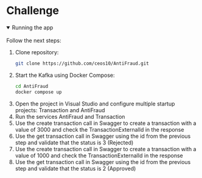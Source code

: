 # Challenge

<details open><summary> Running the app </summary> <br />
Follow the next steps:

1. Clone repository:
   ```bash
   git clone https://github.com/ceos10/AntiFraud.git
   ```
2. Start the Kafka using Docker Compose:
   ```bash
   cd AntiFraud   
   docker compose up
   ```
3. Open the project in Visual Studio and configure multiple startup projects: Transaction and AntiFraud
4. Run the services AntiFraud and Transaction
5. Use the create transaction call in Swagger to create a transaction with a value of 3000 and check the TransactionExternalId in the response
6. Use the get transaction call in Swagger using the id from the previous step and validate that the status is 3 (Rejected)
7. Use the create transaction call in Swagger to create a transaction with a value of 1000 and check the TransactionExternalId in the response
8. Use the get transaction call in Swagger using the id from the previous step and validate that the status is 2 (Approved)
   ```
</details>